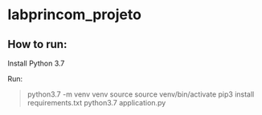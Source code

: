 # labprincom_projeto

## How to run:

Install Python 3.7

Run:

> python3.7 -m venv venv
> source source venv/bin/activate
> pip3 install requirements.txt
> python3.7 application.py
